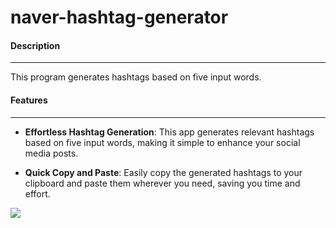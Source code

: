 # naver-hashtag-generator

#### Description
---
This program generates hashtags based on five input words.

#### Features
---
- **Effortless Hashtag Generation**: This app generates relevant hashtags based on five input words, making it simple to enhance your social media posts.

- **Quick Copy and Paste**: Easily copy the generated hashtags to your clipboard and paste them wherever you need, saving you time and effort.

![](https://velog.velcdn.com/images/janequeen/post/21c04ec8-919b-4d95-8c01-878c8634ccbc/image.png)
